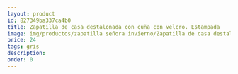 ```yaml
---
layout: product
id: 827349ba337ca4b0
title: Zapatilla de casa destalonada con cuña con velcro. Estampada
image: img/productos/zapatilla señora invierno/Zapatilla de casa destalonada con cuña con velcro. Estampada=24=gris.webp
price: 24
tags: gris
description: 
order: 0
---
```

